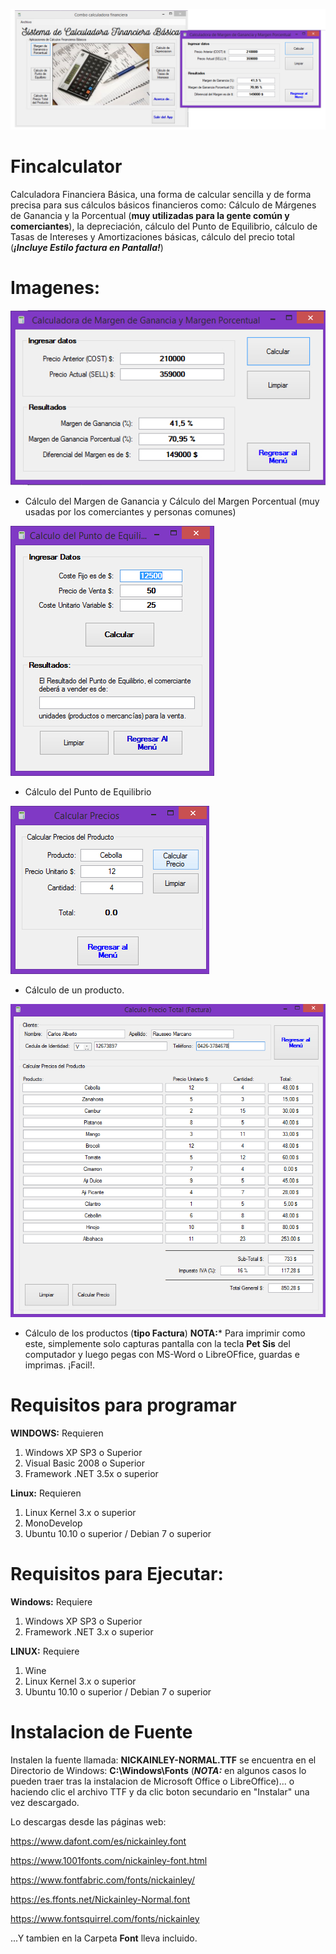 ![Screenshot](/fincalculator_HD.jpg)

# Fincalculator

Calculadora Financiera Básica, una forma de calcular sencilla y de forma precisa para sus cálculos básicos financieros como: Cálculo de Márgenes de Ganancia y la Porcentual (**muy utilizadas para la gente común y comerciantes**), la depreciación, cálculo del Punto de Equilibrio, cálculo de Tasas de Intereses y Amortizaciones básicas, cálculo del precio total (***¡Incluye Estilo factura en Pantalla!***)

# Imagenes:

![Screenshot](/fincalculator_margen.jpg)
* Cálculo del Margen de Ganancia y Cálculo del Margen Porcentual (muy usadas por los comerciantes y personas comunes)

![Screenshot](/fincalculator_puntoequilibrio.jpg)
* Cálculo del Punto de Equilibrio

![Screenshot](/calculo_preciototal_(mercanciasimple).jpg)
* Cálculo de un producto.

![Screenshot](/calculo_preciototal_(tipofactura).jpg)
* Cálculo de los productos (**tipo Factura**)
  **NOTA:*** Para imprimir como este, simplemente solo capturas pantalla con la tecla **Pet Sis** del computador y luego pegas con
          MS-Word o LibreOFfice, guardas e imprimas. ¡Facil!.
          
# Requisitos para programar

**WINDOWS:** Requieren
1) Windows XP SP3 o Superior
2) Visual Basic 2008 o Superior
3) Framework .NET 3.5x o superior

**Linux:** Requieren
1) Linux Kernel 3.x o superior
2) MonoDevelop
3) Ubuntu 10.10 o superior / Debian 7 o superior

# Requisitos para Ejecutar:

**Windows:** Requiere
1) Windows XP SP3 o Superior
2) Framework .NET 3.x o superior

**LINUX:** Requiere
1) Wine
2) Linux Kernel 3.x o superior
3) Ubuntu 10.10 o superior / Debian 7 o superior

# Instalacion de Fuente

Instalen la fuente llamada: **NICKAINLEY-NORMAL.TTF** se encuentra en el Directorio de Windows: **C:\Windows\Fonts** (***NOTA:*** en algunos casos lo pueden traer tras la instalacion de Microsoft Office o LibreOffice)... o haciendo clic el archivo TTF y da clic boton secundario en "Instalar" una vez descargado.

Lo descargas desde las páginas web:

https://www.dafont.com/es/nickainley.font

https://www.1001fonts.com/nickainley-font.html

https://www.fontfabric.com/fonts/nickainley/

https://es.ffonts.net/Nickainley-Normal.font

https://www.fontsquirrel.com/fonts/nickainley

...Y tambien en la Carpeta **Font** lleva incluido.
